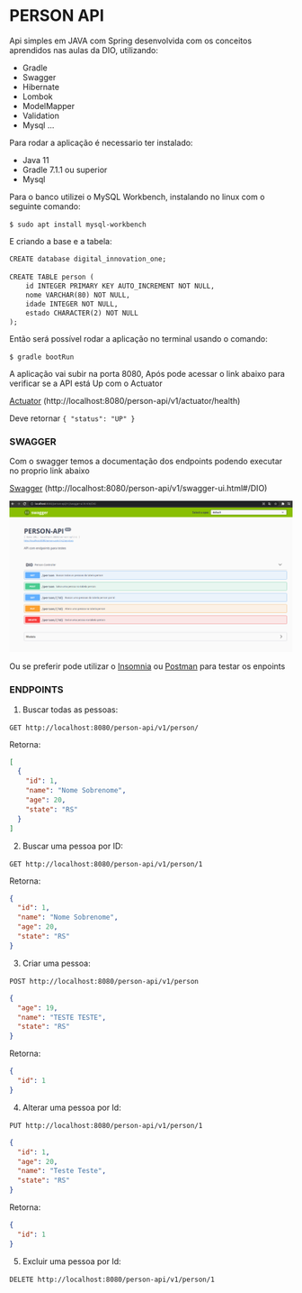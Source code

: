 # PERSON API

Api simples em JAVA com Spring desenvolvida com os conceitos aprendidos nas aulas da DIO, utilizando:

* Gradle
* Swagger
* Hibernate
* Lombok
* ModelMapper
* Validation
* Mysql
...

Para rodar a aplicação é necessario ter instalado:

* Java 11
* Gradle 7.1.1 ou superior
* Mysql

Para o banco utilizei o MySQL Workbench, instalando no linux com o seguinte comando:

`$ sudo apt install mysql-workbench`

E criando a base e a tabela:

```roomsql
CREATE database digital_innovation_one;

CREATE TABLE person (
    id INTEGER PRIMARY KEY AUTO_INCREMENT NOT NULL,
    nome VARCHAR(80) NOT NULL,
    idade INTEGER NOT NULL,
    estado CHARACTER(2) NOT NULL
);
```

Então será possível rodar a aplicação no terminal usando o comando:
 
`$ gradle bootRun`

A aplicação vai subir na porta 8080,
Após pode acessar o link abaixo para verificar se a API está Up com o Actuator

[Actuator](http://localhost:8080/person-api/v1/actuator/health) (http://localhost:8080/person-api/v1/actuator/health)

Deve retornar
`{
"status": "UP"
}`

### SWAGGER

Com o swagger temos a documentação dos  endpoints podendo executar no proprio link abaixo

[Swagger](http://localhost:8080/person-api/v1/swagger-ui.html#/DIO) (http://localhost:8080/person-api/v1/swagger-ui.html#/DIO)

![](https://github.com/rgrrms/person-api/raw/master/src/main/java/one/digitalinnovation/personapi/image/swagger.png)

Ou se preferir pode utilizar o [Insomnia](https://insomnia.rest/) ou [Postman](https://www.postman.com/) para testar os enpoints

### ENDPOINTS

1. Buscar todas as pessoas:

`GET http://localhost:8080/person-api/v1/person/`

Retorna:
```json
[
  {
    "id": 1,
    "name": "Nome Sobrenome",
    "age": 20,
    "state": "RS"
  }
]
```

2. Buscar uma pessoa por ID:

`GET http://localhost:8080/person-api/v1/person/1`

Retorna:
```json
{
  "id": 1,
  "name": "Nome Sobrenome",
  "age": 20,
  "state": "RS"
}
```

3. Criar uma pessoa:

`POST http://localhost:8080/person-api/v1/person`

```json
{
  "age": 19,
  "name": "TESTE TESTE",
  "state": "RS"
}
```

Retorna:
```json
{
  "id": 1
}
```

4. Alterar uma pessoa por Id:

`PUT http://localhost:8080/person-api/v1/person/1`

```json
{
  "id": 1,
  "age": 20,
  "name": "Teste Teste",
  "state": "RS"
}
```

Retorna:
```json
{
  "id": 1
}
```

5. Excluir uma pessoa por Id:

`DELETE http://localhost:8080/person-api/v1/person/1`